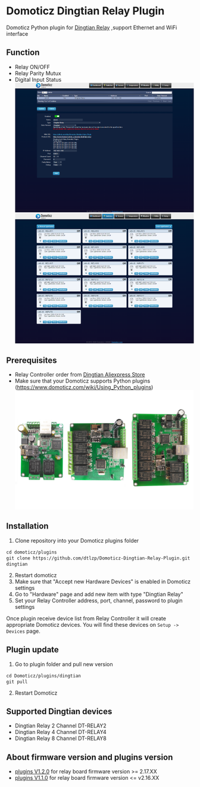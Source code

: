 # Domoticz Dingtian Relay Plugin
Domoticz Python plugin for [Dingtian Relay](https://www.dingtian-tech.com/us_en/product.html?type=relay)
,support Ethernet and WiFi interface
## Function
- Relay ON/OFF
- Relay Parity Mutux
- Digital Input Status
![image](image/Domoticz_add_hardware.png)
![image](image/Domoticz_switches.png)

## Prerequisites
- Relay Controller order from [Dingtian Aliexpress Store](https://www.aliexpress.com/item/4000999069820.html)
- Make sure that your Domoticz supports Python plugins (https://www.domoticz.com/wiki/Using_Python_plugins)
![image](image/relay.png)

## Installation
1. Clone repository into your Domoticz plugins folder
```
cd domoticz/plugins
git clone https://github.com/dtlzp/Domoticz-Dingtian-Relay-Plugin.git dingtian
```
2. Restart domoticz
3. Make sure that "Accept new Hardware Devices" is enabled in Domoticz settings
4. Go to "Hardware" page and add new item with type "Dingtian Relay"
5. Set your Relay Controller address, port, channel, password to plugin settings

Once plugin receive device list from Relay Controller it will create appropriate Domoticz devices. You will find these devices on `Setup -> Devices` page.

## Plugin update

1. Go to plugin folder and pull new version
```
cd Domoticz/plugins/dingtian
git pull
```
2. Restart Domoticz

## Supported Dingtian devices
- Dingtian Relay 2 Channel DT-RELAY2
- Dingtian Relay 4 Channel DT-RELAY4
- Dingtian Relay 8 Channel DT-RELAY8

## About firmware version and plugins version
- [plugins V1.2.0](https://github.com/dtlzp/Domoticz-Dingtian-Relay-Plugin/tree/v1.2.0) for relay board firmware version >= 2.17.XX
- [plugins V1.1.0](https://github.com/dtlzp/Domoticz-Dingtian-Relay-Plugin/tree/v1.1.0) for relay board firmware version <= v2.16.XX

